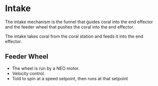# Intake

The intake mechanism is the funnel that guides coral into the end effector and the feeder wheel that pushes the coral into the end effector.

The intake takes coral from the coral station and feeds it into the end effector.


## Feeder Wheel
- The wheel is run by a NEO motor.
- Velocity control.
- Told to spin at a speed setpoint, then runs at that setpoint
